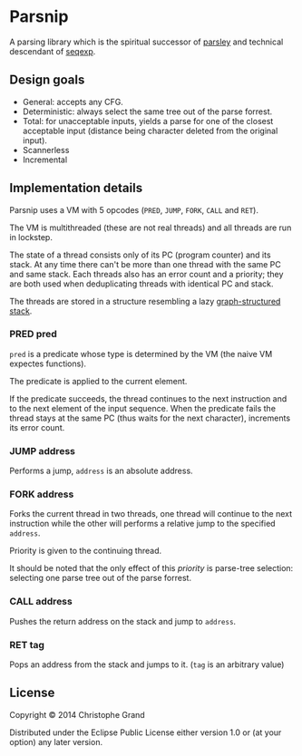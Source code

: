 # Parsnip

A parsing library which is the spiritual successor of [parsley](http://github.com/cgrand/parsley) and technical descendant of [seqexp](http://github.com/cgrand/seqexp).

## Design goals

* General: accepts any CFG.
* Deterministic: always select the same tree out of the parse forrest.
* Total: for unacceptable inputs, yields a parse for one of the closest acceptable input (distance being character deleted from the original input).
* Scannerless
* Incremental

## Implementation details

Parsnip uses a VM with 5 opcodes (`PRED`, `JUMP`, `FORK`, `CALL` and `RET`).

The VM is multithreaded (these are not real threads) and all threads are run in lockstep.

The state of a thread consists only of its PC (program counter) and its stack. At any time there can't be more than one thread with the same PC and same stack. Each threads also has an error count and a priority; they are both used when deduplicating threads with identical PC and stack.

The threads are stored in a structure resembling a lazy [graph-structured stack](http://en.wikipedia.org/wiki/Graph-structured_stack).

### PRED pred
`pred` is a predicate whose type is determined by the VM (the naive VM expectes functions).

The predicate is applied to the current element.

If the predicate succeeds, the thread continues to the next instruction and to the next element of the input sequence. When the predicate fails the thread stays at the same PC (thus waits for the next character), increments its error count.

### JUMP address
Performs a jump, `address` is an absolute address.

### FORK address
Forks the current thread in two threads, one thread will continue to the next instruction while the other will performs a relative jump to the specified `address`.

Priority is given to the continuing thread.

It should be noted that the only effect of this *priority* is parse-tree selection: selecting one parse tree out of the parse forrest.

### CALL address
Pushes the return address on the stack and jump to `address`.

### RET tag
Pops an address from the stack and jumps to it. (`tag` is an arbitrary value)

## License

Copyright © 2014 Christophe Grand

Distributed under the Eclipse Public License either version 1.0 or (at
your option) any later version.
